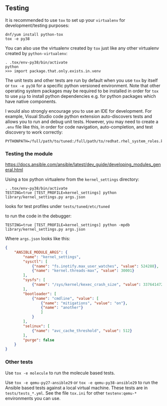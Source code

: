 
## Testing

It is recommended to use `tox` to set up your `virtualenv` for
development/testing purposes:
```
dnf/yum install python-tox
tox -e py38
```
You can also use the virtualenv created by `tox` just like any
other virtualenv created by `python-virtualenv`:
```
. .tox/env-py38/bin/activate
python
>>> import package.that.only.exists.in.venv
```
The unit tests and other tests are run by default when you use `tox` by itself
or `tox -e py38` for a specific python versioned environment.  Note that other
operating system packages may be required to be installed in order for `tox`
to use `pip` to install python dependencies e.g. for python packages which
have native components.

I would also strongly encourage you to use an IDE for development. For example,
Visual Studio code python extension auto-discovers tests and allows you to
run and debug unit tests.  However, you may need to create a `.env` file like
this, in order for code navigation, auto-completion, and test discovery to
work correctly:
```
PYTHONPATH=/full/path/to/tuned:/full/path/to/redhat.rhel_system_roles.kernel_settings/library
```

### Testing the module

https://docs.ansible.com/ansible/latest/dev_guide/developing_modules_general.html

Using a tox python virtualenv from the `kernel_settings` directory:

    . .tox/env-py38/bin/activate
    TESTING=true [TEST_PROFILE=kernel_settings] python library/kernel_settings.py args.json

looks for test profiles under `tests/tuned/etc/tuned`

to run the code in the debugger:

    TESTING=true [TEST_PROFILE=kernel_settings] python -mpdb library/kernel_settings.py args.json

Where `args.json` looks like this:
```json
{
    "ANSIBLE_MODULE_ARGS": {
        "name": "kernel_settings",
        "sysctl": [
            {"name": "fs.inotify.max_user_watches", "value": 524288},
            {"name": "kernel.threads-max", "value": 30001}
        ],
        "sysfs": [
            {"name": "/sys/kernel/kexec_crash_size", "value": 337641472}
        ],
        "bootloader": [
            {"name": "cmdline", "value": [
		        {"name": "mitigations", "value": "on"},
		        {"name": "another"}
	            ]
	        }
        ],
        "selinux": [
            {"name": "avc_cache_threshold", "value": 512}
        ],
        "purge": false
    }
}
```

### Other tests

Use `tox -e molecule` to run the molecule based tests.

Use `tox -e qemu-py27-ansible29` or `tox -e qemu-py38-ansible29` to run the
Ansible based tests against a local virtual machine.  These tests are in
`tests/tests_*.yml`.  See the file `tox.ini` for other `testenv:qemu-*`
environments you can use.
